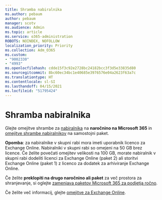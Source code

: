 ```yaml
---
title: Shramba nabiralnika
ms.author: pebaum
author: pebaum
manager: scotv
ms.audience: Admin
ms.topic: article
ms.service: o365-administration
ROBOTS: NOINDEX, NOFOLLOW
localization_priority: Priority
ms.collection: Adm_O365
ms.custom:
- "9002330"
- "4993"
ms.openlocfilehash: cdde15f3c92e2728bc24182bcc3f3d5e33835d80
ms.sourcegitcommit: 8bc60ec34bc1e40685e3976576e04a2623f63a7c
ms.translationtype: HT
ms.contentlocale: sl-SI
ms.lasthandoff: 04/15/2021
ms.locfileid: "51795424"
---
```

# <a name="mailbox-storage"></a>Shramba nabiralnika

Glejte omejitve shrambe za [nabiralnika](https://docs.microsoft.com/office365/servicedescriptions/exchange-online-service-description/exchange-online-limits#mailbox-storage-limits) na **naročnino na Microsoft 365** in [omejitve shrambe nabiralnikov](https://docs.microsoft.com/office365/servicedescriptions/exchange-online-service-description/exchange-online-limits#storage-limits-across-standalone-plans) na samostojni paket. 

**Opomba**: za nabiralnike v skupni rabi mora imeti uporabnik licenco za Exchange Online. Nabiralniki v skupni rabi so omejeni na 50 GB brez licence. Če želite povečati omejitev velikosti na 100 GB, morate nabiralnik v skupni rabi dodeliti licenci za Exchange Online (paket 2) ali storitvi Exchange Online (paket 1) z licenco za dodatek za arhiviranje Exchange Online.

Če želite **preklopiti na drugo naročnino ali paket** za več prostora za shranjevanje, si oglejte [zamenjava paketov Microsoft 365 za podjetja ročno](https://docs.microsoft.com/microsoft-365/commerce/subscriptions/switch-plans-manually?view=o365-worldwide).

Če želite več informacij, glejte [omejitve za Exchange Online](https://docs.microsoft.com/office365/servicedescriptions/exchange-online-service-description/exchange-online-limits).
